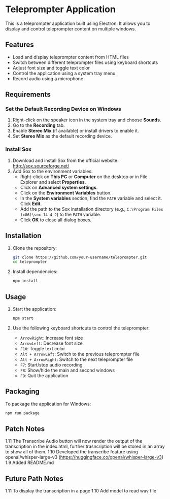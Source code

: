 # Teleprompter Application

This is a teleprompter application built using Electron. It allows you to display and control teleprompter content on multiple windows.

## Features

- Load and display teleprompter content from HTML files
- Switch between different teleprompter files using keyboard shortcuts
- Adjust font size and toggle text color
- Control the application using a system tray menu
- Record audio using a microphone

## Requirements

### Set the Default Recording Device on Windows

1. Right-click on the speaker icon in the system tray and choose **Sounds**.
2. Go to the **Recording** tab.
3. Enable **Stereo Mix** (if available) or install drivers to enable it.
4. Set **Stereo Mix** as the default recording device.

### Install Sox

1. Download and install Sox from the official website: http://sox.sourceforge.net/
2. Add Sox to the environment variables:
   - Right-click on **This PC** or **Computer** on the desktop or in File Explorer and select **Properties**.
   - Click on **Advanced system settings**.
   - Click on the **Environment Variables** button.
   - In the **System variables** section, find the `PATH` variable and select it. Click **Edit**.
   - Add the path to the Sox installation directory (e.g., `C:\Program Files (x86)\sox-14-4-2`) to the `PATH` variable.
   - Click **OK** to close all dialog boxes.

## Installation

1. Clone the repository:

   ```sh
   git clone https://github.com/your-username/teleprompter.git
   cd teleprompter
   ```

2. Install dependencies:
   ```sh
   npm install
   ```

## Usage

1. Start the application:

   ```sh
   npm start
   ```

2. Use the following keyboard shortcuts to control the teleprompter:
   - `ArrowRight`: Increase font size
   - `ArrowLeft`: Decrease font size
   - `F10`: Toggle text color
   - `Alt + ArrowLeft`: Switch to the previous teleprompter file
   - `Alt + ArrowRight`: Switch to the next teleprompter file
   - `F7`: Start/stop audio recording
   - `F8`: Show/hide the main and second windows
   - `F9`: Quit the application

## Packaging

To package the application for Windows:

```sh
npm run package
```

## Patch Notes

1.11 The Transcribe Audio button will now render the output of the transcription in the index.html, further trasncription will be stored in an array to show all of them.
1.10 Developed the transcribe feature using openai/whisper-large-v3 (https://huggingface.co/openai/whisper-large-v3)
1.9 Added README.md

## Future Path Notes

1.11 To display the transcription in a page
1.10 Add model to read wav file
